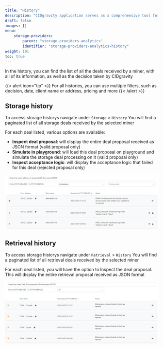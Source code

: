 ```yaml
---
title: "History"
description: "CIDgravity application serves as a comprehensive tool for managing and monitoring of : clients, pricing, acceptance criterias, avalability and activity."
draft: false
images: []
menu:
    storage-providers:
        parent: "storage-providers-analytics"
        identifier: "storage-providers-analytics-history"
weight: 101
toc: true
---
```


In the history, you can find the list of all the deals received by a miner, with all of its information, as well as the decision taken by CIDgravity

{{< alert icon="tip" >}}
For all histories, you can use multiple filters, such as decision, date, client name or address, pricing and more
{{< /alert >}}

## Storage history

To access storage historys navigate under `Storage` > `History`
You will find a paginated list of all storage deals received by the selected miner

For each deal listed, various options are available:

- **Inspect deal proposal**: will display the entire deal proposal received as JSON format (valid proposal only)
- **Simulate in playground**: will load this deal proposal on playground and simulate the storage deal processing on it (valid proposal only)
- **Inspect acceptance logic**: will display the acceptance logic that failed for this deal (rejected proposal only)

![Storage history](storage-history.png?c=wide)

## Retrieval history

To access storage historys navigate under `Retrieval` > `History`
You will find a paginated list of all retrieval deals received by the selected miner

For each deal listed, you will have the option to Inspect the deal proposal. This will display the entire retrieval proposal received as JSON format

![Retrieval history](retrieval-history.png?c=wide)